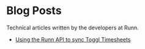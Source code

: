 Blog Posts
==========

Technical articles written by the developers at Runn.

- [Using the Runn API to sync Toggl Timesheets](./toggl_timesheets)
